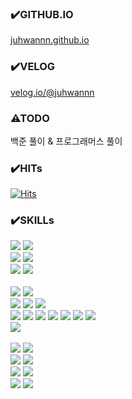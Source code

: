 ### ✔️GITHUB.IO
[juhwannn.github.io](https://juhwannn.github.io)

### ✔️VELOG
[velog.io/@juhwannn](https://velog.io/@juhwannn)

### ⚠TODO
백준 풀이 & 프로그래머스 풀이

### ✔️HITs
[![Hits](https://hits.seeyoufarm.com/api/count/incr/badge.svg?url=https%3A%2F%2Fgithub.com%2Fjuhwannn&count_bg=%23333976&title_bg=%23000000&icon=github.svg&icon_color=%23FFFFFF&title=hits&edge_flat=true)](https://hits.seeyoufarm.com)

### ✔️SKILLs
<div className="front">
    <img src="https://img.shields.io/badge/NEXT.js-black?style=for-the-badge&logo=next.js&logoColor=white">
    <img src="https://img.shields.io/badge/react-61DAFB?style=for-the-badge&logo=react&logoColor=black"> <br/>
    <img src="https://img.shields.io/badge/javascript-F7DF1E?style=for-the-badge&logo=javascript&logoColor=white">
    <img src="https://img.shields.io/badge/typescript-blue?style=for-the-badge&logo=typescript&logoColor=white"> <br/>
    <img src="https://img.shields.io/badge/html-E34F26?style=for-the-badge&logo=html5&logoColor=white">
    <img src="https://img.shields.io/badge/css-1572B6?style=for-the-badge&logo=css3&logoColor=white">
</div>

<br/>

<div className="back">
    <img src="https://img.shields.io/badge/node.js-green?style=for-the-badge&logo=node.js&logoColor=white">
    <img src="https://img.shields.io/badge/express-white?style=for-the-badge&logo=express&logoColor=black"> <br/>
    <img src="https://img.shields.io/badge/oracle-F80000?style=for-the-badge&logo=oracle&logoColor=white">
    <img src="https://img.shields.io/badge/mysql-4479A1?style=for-the-badge&logo=mysql&logoColor=white">
    <img src="https://img.shields.io/badge/mariaDB-003545?style=for-the-badge&logo=mariaDB&logoColor=white"> <br/>
    <img src="https://img.shields.io/badge/linux-FCC624?style=for-the-badge&logo=linux&logoColor=black">
    <img src="https://img.shields.io/badge/centos-262577?style=for-the-badge&logo=CentOS&logoColor=white">
    <img src="https://img.shields.io/badge/AWS-232F3E?style=for-the-badge&logo=Amazon AWS&logoColor=white">
    <img src="https://img.shields.io/badge/AWS S3-569A31?style=for-the-badge&logo=Amazon S3&logoColor=white">
    <img src="https://img.shields.io/badge/nginx-009639?style=for-the-badge&logo=nginx&logoColor=white">
    <img src="https://img.shields.io/badge/docker-2496ED?style=for-the-badge&logo=docker&logoColor=white"> 
    <img src="https://img.shields.io/badge/sequelize-52B0E7?style=for-the-badge&logo=sequelize&logoColor=white"> <br/>
    <img src="https://img.shields.io/badge/postman-FF6C37?style=for-the-badge&logo=postman&logoColor=white">
</div>

<br/>

<div className="community">
    <img src="https://img.shields.io/badge/github-181717?style=for-the-badge&logo=github&logoColor=white">
    <img src="https://img.shields.io/badge/svn-809CC9?style=for-the-badge&logo=subversion&logoColor=white"> <br/>
    <img src="https://img.shields.io/badge/github actions-2088FF?style=for-the-badge&logo=github actions&logoColor=white">
    <img src="https://img.shields.io/badge/jenkins-D24939?style=for-the-badge&logo=jenkins&logoColor=white"> <br/>
    <img src="https://img.shields.io/badge/trello-0052CC?style=for-the-badge&logo=trello&logoColor=white">
    <img src="https://img.shields.io/badge/notion-000000?style=for-the-badge&logo=notion&logoColor=white"> <br/>
    <img src="https://img.shields.io/badge/intellij-000000?style=for-the-badge&logo=intellij idea&logoColor=white">
    <img src="https://img.shields.io/badge/git kraken-179287?style=for-the-badge&logo=gitkraken&logoColor=white">    
</div>
